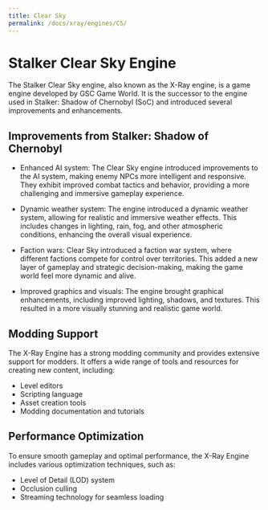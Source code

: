 ```yaml
---
title: Clear Sky
permalink: /docs/xray/engines/CS/
---
```


# Stalker Clear Sky Engine

The Stalker Clear Sky engine, also known as the X-Ray engine, is a game engine developed by GSC Game World. It is the successor to the engine used in Stalker: Shadow of Chernobyl (SoC) and introduced several improvements and enhancements.

## Improvements from Stalker: Shadow of Chernobyl

- Enhanced AI system: The Clear Sky engine introduced improvements to the AI system, making enemy NPCs more intelligent and responsive. They exhibit improved combat tactics and behavior, providing a more challenging and immersive gameplay experience.

- Dynamic weather system: The engine introduced a dynamic weather system, allowing for realistic and immersive weather effects. This includes changes in lighting, rain, fog, and other atmospheric conditions, enhancing the overall visual experience.

- Faction wars: Clear Sky introduced a faction war system, where different factions compete for control over territories. This added a new layer of gameplay and strategic decision-making, making the game world feel more dynamic and alive.

- Improved graphics and visuals: The engine brought graphical enhancements, including improved lighting, shadows, and textures. This resulted in a more visually stunning and realistic game world.

## Modding Support

The X-Ray Engine has a strong modding community and provides extensive support for modders. It offers a wide range of tools and resources for creating new content, including:

- Level editors
- Scripting language
- Asset creation tools
- Modding documentation and tutorials

## Performance Optimization

To ensure smooth gameplay and optimal performance, the X-Ray Engine includes various optimization techniques, such as:

- Level of Detail (LOD) system
- Occlusion culling
- Streaming technology for seamless loading

